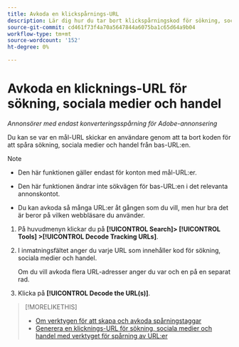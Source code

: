 ```yaml
---
title: Avkoda en klickspårnings-URL
description: Lär dig hur du tar bort klickspårningskod för sökning, sociala medier och handel från en bas-URL.
source-git-commit: cd461f73f4a70a5647844a6075ba1c65d64a9b04
workflow-type: tm+mt
source-wordcount: '152'
ht-degree: 0%

---
```


# Avkoda en klicknings-URL för sökning, sociala medier och handel

*Annonsörer med endast konverteringsspårning för Adobe-annonsering*

Du kan se var en mål-URL skickar en användare genom att ta bort koden för att spåra sökning, sociala medier och handel från bas-URL:en.

>[!NOTE]
>
>* Den här funktionen gäller endast för konton med mål-URL:er.
>
>* Den här funktionen ändrar inte sökvägen för bas-URL:en i det relevanta annonskontot.
>
>* Du kan avkoda så många URL:er åt gången som du vill, men hur bra det är beror på vilken webbläsare du använder.


1. På huvudmenyn klickar du på **[!UICONTROL Search]> [!UICONTROL Tools] >[!UICONTROL Decode Tracking URLs]**.

1. I inmatningsfältet anger du varje URL som innehåller kod för sökning, sociala medier och handel.

   Om du vill avkoda flera URL-adresser anger du var och en på en separat rad.

1. Klicka på **[!UICONTROL Decode the URL(s)]**.

>[!MORELIKETHIS]
>
>* [Om verktygen för att skapa och avkoda spårningstaggar](tracking-tools-about.md)
>* [Generera en klicknings-URL för sökning, sociala medier och handel med verktyget för spårning av URL:er](click-tracking-url-generate.md)

